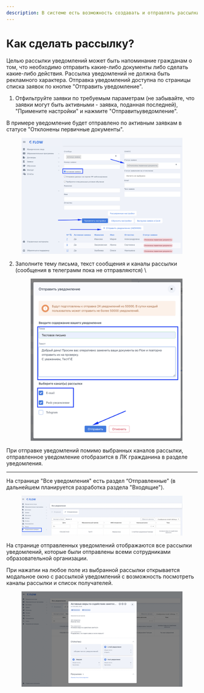 ```yaml
---
description: В системе есть возможность создавать и отправлять рассылки
---
```


# Как сделать рассылку?

Целью рассылки уведомлений может быть напоминание гражданам о том, что необходимо отправить какие-либо документы либо сделать какие-либо действия. Рассылка уведомлений не должна быть рекламного характера. Отправка уведомлений доступна по страницы списка заявок по кнопке "Отправить уведомление".

1. Отфильтруйте заявки по требуемым параметрам (не забывайте, что заявки могут быть активными -  заявка, поданная последней), "Примените настройки" и нажмите "Отправитьуведомление".

В примере уведомление будет отправлено по активным заявкам в статусе "Отклонены первичные документы".

<figure><img src="../.gitbook/assets/image (103).png" alt=""><figcaption></figcaption></figure>

2.  Заполните тему письма, текст сообщения и каналы рассылки (сообщения в телеграмм пока не отправляются) \


    <figure><img src="../.gitbook/assets/image (104).png" alt=""><figcaption></figcaption></figure>

При отправке уведомлений помимо выбранных каналов рассылки, отправленное уведомление отобразится в ЛК гражданина в разделе уведомления.

***

На странице "Все уведомления" есть раздел “Отправленные” (в дальнейшем  планируется разработка раздела "Входящие").

<figure><img src="../.gitbook/assets/image (105).png" alt=""><figcaption></figcaption></figure>

На странице отправленных уведомлений отображаются все рассылки уведомлений, которые были отправлены всеми сотрудниками образовательной организации.&#x20;

При нажатии на любое поле из выбранной рассылки открывается модальное окно с рассылкой уведомлений с возможность посмотреть каналы рассылки и список получателей.

<figure><img src="../.gitbook/assets/image (106).png" alt=""><figcaption></figcaption></figure>
